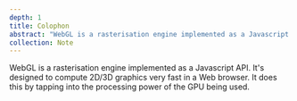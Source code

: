 ```yaml
---
depth: 1
title: Colophon
abstract: "WebGL is a rasterisation engine implemented as a Javascript API. It's designed to compute 2D/3D graphics very fast in a Web browser. It does this by tapping into the processing power of the GPU being used."
collection: Note
---
```

WebGL is a rasterisation engine implemented as a Javascript API. It's designed to compute 2D/3D graphics very fast in a Web browser. It does this by tapping into the processing power of the GPU being used.